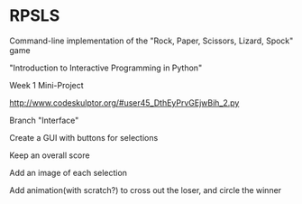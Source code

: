 # RPSLS
Command-line implementation of the "Rock, Paper, Scissors, Lizard, Spock" game

"Introduction to Interactive Programming in Python"

Week 1 Mini-Project

http://www.codeskulptor.org/#user45_DthEyPrvGEjwBih_2.py

Branch "Interface"

Create a GUI with buttons for selections

Keep an overall score

Add an image of each selection

Add animation(with scratch?) to cross out the loser, and circle the winner
